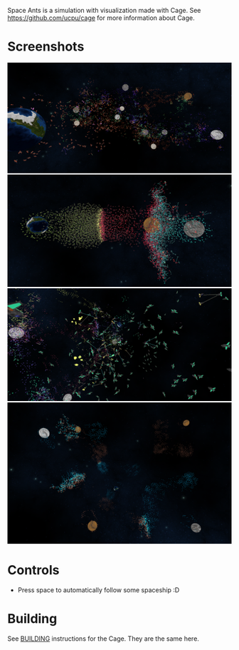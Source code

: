 Space Ants is a simulation with visualization made with Cage. See https://github.com/ucpu/cage for more information about Cage.

# Screenshots

![1](screenshots/1.png?raw=true)
![2](screenshots/2.png?raw=true)
![3](screenshots/3.png?raw=true)
![4](screenshots/4.png?raw=true)

# Controls

- Press space to automatically follow some spaceship :D

# Building

See [BUILDING](https://github.com/ucpu/cage/blob/master/BUILDING.md) instructions for the Cage. They are the same here.
